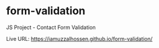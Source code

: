 # form-validation
JS Project - Contact Form Validation

Live URL: https://iamuzzalhossen.github.io/form-validation/
